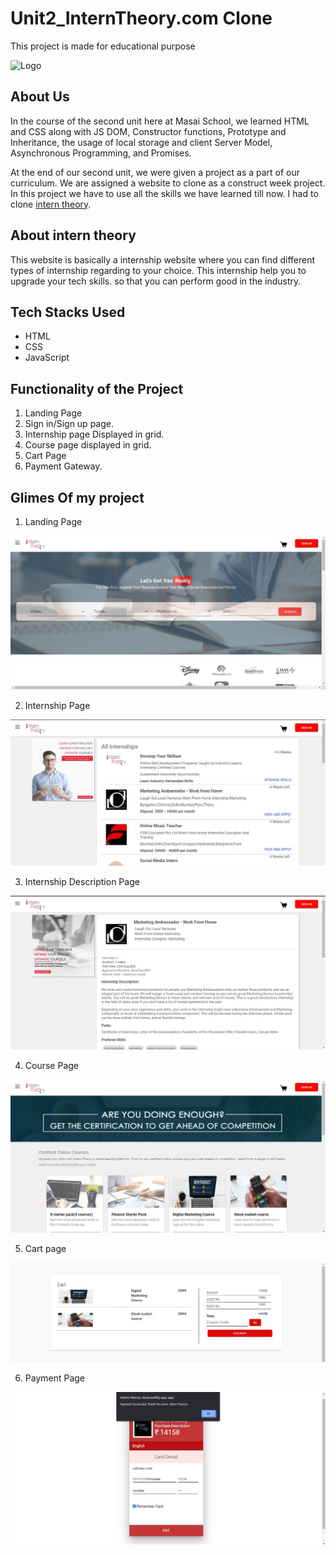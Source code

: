 # Unit2_InternTheory.com Clone
This project is made for educational purpose

![Logo](https://assets.interntheory.com/creative/logo.png)

## About Us
In the course of the second unit here at Masai School, we learned HTML and CSS along with JS DOM, Constructor functions, Prototype and Inheritance, the usage of local storage and client Server Model, Asynchronous Programming, and Promises.

At the end of our second unit, we were given a project as a part of our curriculum. We are assigned a website to clone as a construct week project. In this project we have to use all the skills we have learned till now. I had to clone [intern theory](https://www.interntheory.com/).

## About intern theory
This website is basically a internship website where you can find different types of internship regarding to your choice. This internship help you to upgrade your tech skills. so that you can perform good in the industry.

## Tech Stacks Used
- HTML
- CSS
- JavaScript

## Functionality of the Project
1. Landing Page 
2. Sign in/Sign up page.
3. Internship page Displayed in grid.
4. Course page displayed in grid.
5. Cart Page
6. Payment Gateway.

## Glimes Of my project
1. Landing Page

<img src="./pro image/landing page.jpg" />

2. Internship Page

<img src="./pro image/Internship page.jpg" />


3. Internship Description Page

<img src="./pro image/internship des.jpg" />


4. Course Page

<img src="./pro image/course page.jpg" />


5. Cart page

<img src="./pro image/cart.jpg" />


6. Payment Page

<img src="./pro image/payment.jpg" />

